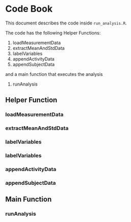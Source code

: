 # Code Book

This document describes the code inside `run_analysis.R`.

The code has the following Helper Functions:

1. loadMeasurementData
2. extractMeanAndStdData
3. labelVariables
4. appendActivityData
5. appendSubjectData

and a main function that executes the analysis
1. runAnalysis

## Helper Function

### loadMeasurementData

### extractMeanAndStdData

### labelVariables

### labelVariables

### appendActivityData

### appendSubjectData

## Main Function

### runAnalysis